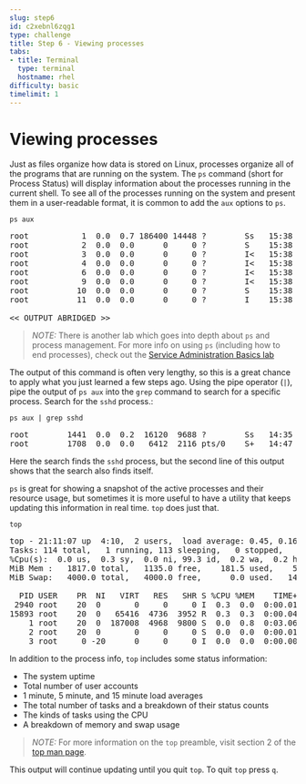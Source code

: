 ```yaml
---
slug: step6
id: c2xebnl6zqg1
type: challenge
title: Step 6 - Viewing processes
tabs:
- title: Terminal
  type: terminal
  hostname: rhel
difficulty: basic
timelimit: 1
---
```

# Viewing processes

Just as files organize how data is stored on Linux, processes organize all of the
programs that are running on the system. The `ps` command (short for Process
Status) will display information about the processes running in the current shell.
To see all of the processes running on the system and present them in a
user-readable format, it is common to add the `aux` options to `ps`.

```
ps aux
```

<pre class=file>
root           1  0.0  0.7 186400 14448 ?        Ss   15:38   0:11 /usr/lib/systemd/systemd --switched-root --system --deserialize 17
root           2  0.0  0.0      0     0 ?        S    15:38   0:00 [kthreadd]
root           3  0.0  0.0      0     0 ?        I<   15:38   0:00 [rcu_gp]
root           4  0.0  0.0      0     0 ?        I<   15:38   0:00 [rcu_par_gp]
root           6  0.0  0.0      0     0 ?        I<   15:38   0:00 [kworker/0:0H-events_highpri]
root           9  0.0  0.0      0     0 ?        I<   15:38   0:00 [mm_percpu_wq]
root          10  0.0  0.0      0     0 ?        S    15:38   0:00 [ksoftirqd/0]
root          11  0.0  0.0      0     0 ?        I    15:38   0:00 [rcu_sched]

<< OUTPUT ABRIDGED >>
</pre>

>_NOTE:_ There is another lab which goes into depth about `ps` and process
management. For more info on using `ps` (including how to end processes), check
out the [Service Administration Basics lab](https://lab.redhat.com/service-admin)

The output of this command is often very lengthy, so this is a great chance
to apply what you just learned a few steps ago. Using the pipe operator (`|`),
pipe the output of `ps aux` into the `grep` command to search for a specific
process. Search for the `sshd` process.:

```
ps aux | grep sshd
```

<pre class=file>
root        1441  0.0  0.2  16120  9688 ?        Ss   14:35   0:00 sshd: /usr/sbin/sshd -D [listener] 0 of 10-100 startups
root        1708  0.0  0.0   6412  2116 pts/0    S+   14:47   0:00 grep --color=auto sshd
</pre>

Here the search finds the `sshd` process, but the second line of this output
shows that the search also finds itself.

`ps` is great for showing a snapshot of the active processes and their
resource usage, but sometimes it is more useful to have a utility that keeps
updating this information in real time. `top` does just that.

```
top
```

<pre class=file>
top - 21:11:07 up  4:10,  2 users,  load average: 0.45, 0.16, 0.06
Tasks: 114 total,   1 running, 113 sleeping,   0 stopped,   0 zombie
%Cpu(s):  0.0 us,  0.3 sy,  0.0 ni, 99.3 id,  0.2 wa,  0.2 hi,  0.0 si,  0.0 st
MiB Mem :   1817.0 total,   1135.0 free,    181.5 used,    500.5 buff/cache
MiB Swap:   4000.0 total,   4000.0 free,      0.0 used.   1482.2 avail Mem

  PID USER    PR  NI   VIRT   RES   SHR S %CPU %MEM    TIME+ COMMAND
 2940 root    20  0       0     0     0 I  0.3  0.0  0:00.01 kworker/u4:2-flush-253:0
15893 root    20  0   65416  4736  3952 R  0.3  0.3  0:00.04 top
    1 root    20  0  187008  4968  9800 S  0.0  0.8  0:03.06 systemd
    2 root    20  0       0     0     0 S  0.0  0.0  0:00.01 kthreadd
    3 root     0 -20      0     0     0 I  0.0  0.0  0:00.00 rcu_gp
</pre>

In addition to the process info, `top` includes some status information:
* The system uptime
* Total number of user accounts
* 1 minute, 5 minute, and 15 minute load averages
* The total number of tasks and a breakdown of their status counts
* The kinds of tasks using the CPU
* A breakdown of memory and swap usage

>_NOTE:_ For more information on the `top` preamble, visit section 2 of the [top man page](https://man7.org/linux/man-pages/man1/top.1.html).

This output will continue updating until you quit `top`. To quit `top` press `q`.
